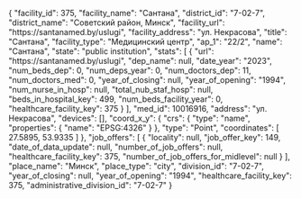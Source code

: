 {
    "facility_id": 375,
    "facility_name": "Сантана",
    "district_id": "7-02-7",
    "district_name": "Советский район, Минск",
    "facility_url": "https:\/\/santanamed.by\/uslugi",
    "facility_address": "ул. Некрасова",
    "title": "Сантана",
    "facility_type": "Медицинский центр",
    "ap_1": "22\/2",
    "name": "Сантана",
    "state": "public institution",
    "stats": [
        {
            "url": "https:\/\/santanamed.by\/uslugi",
            "dep_name": null,
            "date_year": "2023",
            "num_beds_dep": 0,
            "num_deps_year": 0,
            "num_doctors_dep": 11,
            "num_doctors_med": 0,
            "year_of_closing": null,
            "year_of_opening": "1994",
            "num_nurse_in_hosp": null,
            "total_nub_staf_hosp": null,
            "beds_in_hospital_key": 499,
            "num_beds_facility_year": 0,
            "healthcare_facility_key": 375
        }
    ],
    "med_id": 10016916,
    "address": "ул. Некрасова",
    "devices": [],
    "coord_x_y": {
        "crs": {
            "type": "name",
            "properties": {
                "name": "EPSG:4326"
            }
        },
        "type": "Point",
        "coordinates": [
            27.5895,
            53.9335
        ]
    },
    "job_offers": [
        {
            "locality": null,
            "job_offer_key": 149,
            "date_of_data_update": null,
            "number_of_job_offers": null,
            "healthcare_facility_key": 375,
            "number_of_job_offers_for_midlevel": null
        }
    ],
    "place_name": "Минск",
    "place_type": "city",
    "division_id": "7-02-7",
    "year_of_closing": null,
    "year_of_opening": "1994",
    "healthcare_facility_key": 375,
    "administrative_division_id": "7-02-7"
}